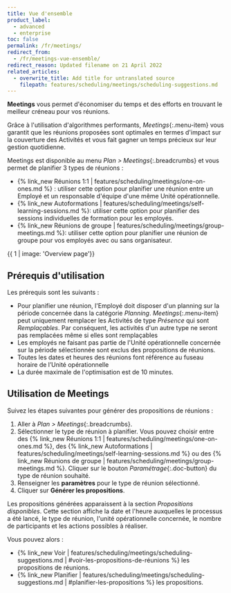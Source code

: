 ```yaml
---
title: Vue d'ensemble
product_label:
  - advanced
  - enterprise
toc: false
permalink: /fr/meetings/
redirect_from:
  - /fr/meetings-vue-ensemble/
redirect_reason: Updated filename on 21 April 2022
related_articles:
  - overwrite_title: Add title for untranslated source
    filepath: features/scheduling/meetings/scheduling-suggestions.md
---
```


<!-- permalink reason: /de/meetings-overview/ used in email and in Intercom message-->

**Meetings** vous permet d'économiser du temps et des efforts en trouvant le meilleur créneau pour vos réunions.

Grâce à l'utilisation d'algorithmes performants, _Meetings_{:.menu-item} vous garantit que les réunions proposées sont optimales en termes d'impact sur la couverture des Activités et vous fait gagner un temps précieux sur leur gestion quotidienne.

Meetings est disponible au menu _Plan > Meetings_{:.breadcrumbs} et vous permet de planifier 3 types de réunions :

- {% link_new Réunions 1:1 | features/scheduling/meetings/one-on-ones.md %} : utiliser cette option pour planifier une réunion entre un Employé et un responsable d'équipe d'une même Unité opérationnelle.
- {% link_new Autoformations | features/scheduling/meetings/self-learning-sessions.md %}: utiliser cette option pour planifier des sessions individuelles de formation pour les employés.
- {% link_new Réunions de groupe | features/scheduling/meetings/group-meetings.md %}: utiliser cette option pour planifier une réunion de groupe pour vos employés avec ou sans organisateur.

{{ 1 | image: 'Overview page'}}

## Prérequis d'utilisation

Les prérequis sont les suivants :

- Pour planifier une réunion, l'Employé doit disposer d'un planning sur la période concernée dans la catégorie _Planning_.
  _Meetings_{:.menu-item} peut uniquement remplacer les Activités de type _Présence_ qui sont _Remplaçables_. Par conséquent, les activités d'un autre type ne seront pas remplacées même si elles sont remplaçables
- Les employés ne faisant pas partie de l'Unité opérationnelle concernée sur la période sélectionnée sont exclus des propositions de réunions.
- Toutes les dates et heures des réunions font référence au fuseau horaire de l’Unité opérationnelle
- La durée maximale de l'optimisation est de 10 minutes.

## Utilisation de Meetings

Suivez les étapes suivantes pour générer des propositions de réunions :

1. Aller à _Plan > Meetings_{:.breadcrumbs}.
2. Sélectionner le type de réunion à planifier. Vous pouvez choisir entre des {% link_new Réunions 1:1 | features/scheduling/meetings/one-on-ones.md %}, des {% link_new Autoformations | features/scheduling/meetings/self-learning-sessions.md %} ou des {% link_new Réunions de groupe | features/scheduling/meetings/group-meetings.md %}. Cliquer sur le bouton _Paramétrage_{:.doc-button} du type de réunion souhaité.
3. Renseigner les **paramètres** pour le type de réunion sélectionné.
4. Cliquer sur **Générer les propositions**.

Les propositions générées apparaissent à la section _Propositions disponibles_. Cette section affiche la date et l'heure auxquelles le processus a été lancé, le type de réunion, l'unité opérationnelle concernée, le nombre de participants et les actions possibles à réaliser.

Vous pouvez alors :

- {% link_new Voir | features/scheduling/meetings/scheduling-suggestions.md | #voir-les-propositions-de-réunions %} les propositions de réunions.
- {% link_new Planifier | features/scheduling/meetings/scheduling-suggestions.md | #planifier-les-propositions %} les propositions.
